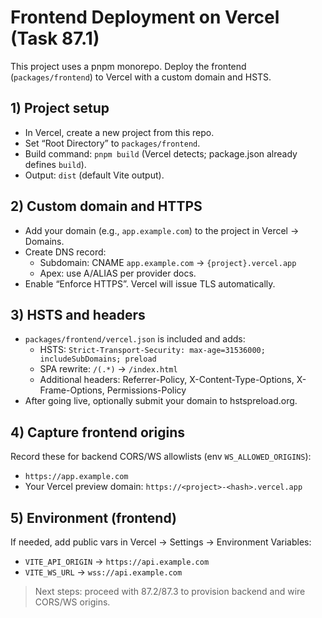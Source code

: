 # Frontend Deployment on Vercel (Task 87.1)

This project uses a pnpm monorepo. Deploy the frontend (`packages/frontend`) to Vercel with a custom domain and HSTS.

## 1) Project setup

- In Vercel, create a new project from this repo.
- Set “Root Directory” to `packages/frontend`.
- Build command: `pnpm build` (Vercel detects; package.json already defines `build`).
- Output: `dist` (default Vite output).

## 2) Custom domain and HTTPS

- Add your domain (e.g., `app.example.com`) to the project in Vercel → Domains.
- Create DNS record:
  - Subdomain: CNAME `app.example.com` → `{project}.vercel.app`
  - Apex: use A/ALIAS per provider docs.
- Enable “Enforce HTTPS”. Vercel will issue TLS automatically.

## 3) HSTS and headers

- `packages/frontend/vercel.json` is included and adds:
  - HSTS: `Strict-Transport-Security: max-age=31536000; includeSubDomains; preload`
  - SPA rewrite: `/(.*)` → `/index.html`
  - Additional headers: Referrer-Policy, X-Content-Type-Options, X-Frame-Options, Permissions-Policy
- After going live, optionally submit your domain to hstspreload.org.

## 4) Capture frontend origins

Record these for backend CORS/WS allowlists (env `WS_ALLOWED_ORIGINS`):

- `https://app.example.com`
- Your Vercel preview domain: `https://<project>-<hash>.vercel.app`

## 5) Environment (frontend)

If needed, add public vars in Vercel → Settings → Environment Variables:

- `VITE_API_ORIGIN` → `https://api.example.com`
- `VITE_WS_URL` → `wss://api.example.com`

> Next steps: proceed with 87.2/87.3 to provision backend and wire CORS/WS origins.
